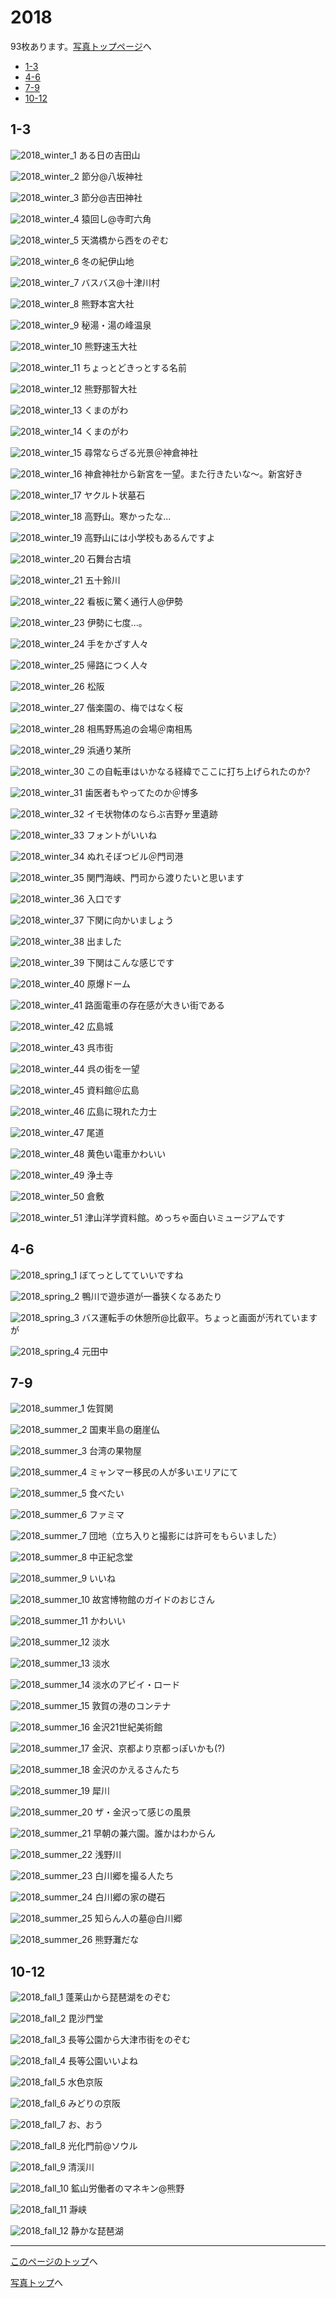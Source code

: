 # 2018

93枚あります。[写真トップページ](https://keisato0.github.io/pics/)へ

- [1-3](#1-3)
- [4-6](#4-6)
- [7-9](#7-9)
- [10-12](#10-12)

## 1-3

![2018_winter_1](../pics/2018/winter_1.jpg)
ある日の吉田山

![2018_winter_2](../pics/2018/winter_2.jpg)
節分@八坂神社

![2018_winter_3](../pics/2018/winter_3.jpg)
節分@吉田神社

![2018_winter_4](../pics/2018/winter_4.jpg)
猿回し@寺町六角

![2018_winter_5](../pics/2018/winter_5.jpg)
天満橋から西をのぞむ

![2018_winter_6](../pics/2018/winter_6.jpg)
冬の紀伊山地

![2018_winter_7](../pics/2018/winter_7.jpg)
バスバス@十津川村

![2018_winter_8](../pics/2018/winter_8.jpg)
熊野本宮大社

![2018_winter_9](../pics/2018/winter_9.jpg)
秘湯・湯の峰温泉

![2018_winter_10](../pics/2018/winter_10.jpg)
熊野速玉大社

![2018_winter_11](../pics/2018/winter_11.jpg)
ちょっとどきっとする名前

![2018_winter_12](../pics/2018/winter_12.jpg)
熊野那智大社

![2018_winter_13](../pics/2018/winter_13.jpg)
くまのがわ

![2018_winter_14](../pics/2018/winter_14.jpg)
くまのがわ

![2018_winter_15](../pics/2018/winter_15.jpg)
尋常ならざる光景＠神倉神社

![2018_winter_16](../pics/2018/winter_16.jpg)
神倉神社から新宮を一望。また行きたいな〜。新宮好き

![2018_winter_17](../pics/2018/winter_17.jpg)
ヤクルト状墓石

![2018_winter_18](../pics/2018/winter_18.jpg)
高野山。寒かったな...

![2018_winter_19](../pics/2018/winter_19.jpg)
高野山には小学校もあるんですよ

![2018_winter_20](../pics/2018/winter_20.jpg)
石舞台古墳

![2018_winter_21](../pics/2018/winter_21.jpg)
五十鈴川

![2018_winter_22](../pics/2018/winter_22.jpg)
看板に驚く通行人@伊勢

![2018_winter_23](../pics/2018/winter_23.jpg)
伊勢に七度...。

![2018_winter_24](../pics/2018/winter_24.jpg)
手をかざす人々

![2018_winter_25](../pics/2018/winter_25.jpg)
帰路につく人々

![2018_winter_26](../pics/2018/winter_26.jpg)
松阪

![2018_winter_27](../pics/2018/winter_27.jpg)
偕楽園の、梅ではなく桜

![2018_winter_28](../pics/2018/winter_28.jpg)
相馬野馬追の会場＠南相馬

![2018_winter_29](../pics/2018/winter_29.jpg)
浜通り某所

![2018_winter_30](../pics/2018/winter_30.jpg)
この自転車はいかなる経緯でここに打ち上げられたのか?

![2018_winter_31](../pics/2018/winter_31.jpg)
歯医者もやってたのか＠博多

![2018_winter_32](../pics/2018/winter_32.jpg)
イモ状物体のならぶ吉野ヶ里遺跡

![2018_winter_33](../pics/2018/winter_33.jpg)
フォントがいいね

![2018_winter_34](../pics/2018/winter_34.jpg)
ぬれそぼつビル＠門司港

![2018_winter_35](../pics/2018/winter_35.jpg)
関門海峡、門司から渡りたいと思います

![2018_winter_36](../pics/2018/winter_36.jpg)
入口です

![2018_winter_37](../pics/2018/winter_37.jpg)
下関に向かいましょう

![2018_winter_38](../pics/2018/winter_38.jpg)
出ました

![2018_winter_39](../pics/2018/winter_39.jpg)
下関はこんな感じです

![2018_winter_40](../pics/2018/winter_40.jpg)
原爆ドーム

![2018_winter_41](../pics/2018/winter_41.jpg)
路面電車の存在感が大きい街である

![2018_winter_42](../pics/2018/winter_42.jpg)
広島城

![2018_winter_43](../pics/2018/winter_43.jpg)
呉市街

![2018_winter_44](../pics/2018/winter_44.jpg)
呉の街を一望

![2018_winter_45](../pics/2018/winter_45.jpg)
資料館＠広島

![2018_winter_46](../pics/2018/winter_46.jpg)
広島に現れた力士

![2018_winter_47](../pics/2018/winter_47.jpg)
尾道

![2018_winter_48](../pics/2018/winter_48.jpg)
黄色い電車かわいい

![2018_winter_49](../pics/2018/winter_49.jpg)
浄土寺

![2018_winter_50](../pics/2018/winter_50.jpg)
倉敷

![2018_winter_51](../pics/2018/winter_51.jpg)
津山洋学資料館。めっちゃ面白いミュージアムです

## 4-6

![2018_spring_1](../pics/2018/spring_1.jpg)
ぼてっとしてていいですね

![2018_spring_2](../pics/2018/spring_2.jpg)
鴨川で遊歩道が一番狭くなるあたり

![2018_spring_3](../pics/2018/spring_3.jpg)
バス運転手の休憩所@比叡平。ちょっと画面が汚れていますが

![2018_spring_4](../pics/2018/spring_4.jpg)
元田中

## 7-9

![2018_summer_1](../pics/2018/summer_1.jpg)
佐賀関

![2018_summer_2](../pics/2018/summer_2.jpg)
国東半島の磨崖仏

![2018_summer_3](../pics/2018/summer_3.jpg)
台湾の果物屋

![2018_summer_4](../pics/2018/summer_4.jpg)
ミャンマー移民の人が多いエリアにて

![2018_summer_5](../pics/2018/summer_5.jpg)
食べたい

![2018_summer_6](../pics/2018/summer_6.jpg)
ファミマ

![2018_summer_7](../pics/2018/summer_7.jpg)
団地（立ち入りと撮影には許可をもらいました）

![2018_summer_8](../pics/2018/summer_8.jpg)
中正紀念堂

![2018_summer_9](../pics/2018/summer_9.jpg)
いいね

![2018_summer_10](../pics/2018/summer_10.jpg)
故宮博物館のガイドのおじさん

![2018_summer_11](../pics/2018/summer_11.jpg)
かわいい

![2018_summer_12](../pics/2018/summer_12.jpg)
淡水

![2018_summer_13](../pics/2018/summer_13.jpg)
淡水

![2018_summer_14](../pics/2018/summer_14.jpg)
淡水のアビイ・ロード

![2018_summer_15](../pics/2018/summer_15.jpg)
敦賀の港のコンテナ

![2018_summer_16](../pics/2018/summer_16.jpg)
金沢21世紀美術館

![2018_summer_17](../pics/2018/summer_17.jpg)
金沢、京都より京都っぽいかも(?)

![2018_summer_18](../pics/2018/summer_18.jpg)
金沢のかえるさんたち

![2018_summer_19](../pics/2018/summer_19.jpg)
犀川

![2018_summer_20](../pics/2018/summer_20.jpg)
ザ・金沢って感じの風景

![2018_summer_21](../pics/2018/summer_21.jpg)
早朝の兼六園。誰かはわからん

![2018_summer_22](../pics/2018/summer_22.jpg)
浅野川

![2018_summer_23](../pics/2018/summer_23.jpg)
白川郷を撮る人たち

![2018_summer_24](../pics/2018/summer_24.jpg)
白川郷の家の礎石

![2018_summer_25](../pics/2018/summer_25.jpg)
知らん人の墓@白川郷

![2018_summer_26](../pics/2018/summer_26.jpg)
熊野灘だな

## 10-12

![2018_fall_1](../pics/2018/fall_1.jpg)
蓬莱山から琵琶湖をのぞむ

![2018_fall_2](../pics/2018/fall_2.jpg)
毘沙門堂

![2018_fall_3](../pics/2018/fall_3.jpg)
長等公園から大津市街をのぞむ

![2018_fall_4](../pics/2018/fall_4.jpg)
長等公園いいよね

![2018_fall_5](../pics/2018/fall_5.jpg)
水色京阪

![2018_fall_6](../pics/2018/fall_6.jpg)
みどりの京阪

![2018_fall_7](../pics/2018/fall_7.jpg)
お、おう

![2018_fall_8](../pics/2018/fall_8.jpg)
光化門前@ソウル

![2018_fall_9](../pics/2018/fall_9.jpg)
清渓川

![2018_fall_10](../pics/2018/fall_10.jpg)
鉱山労働者のマネキン@熊野

![2018_fall_11](../pics/2018/fall_11.jpg)
瀞峡

![2018_fall_12](../pics/2018/fall_12.jpg)
静かな琵琶湖

---
[このページのトップ](#2018)へ

[写真トップ](https://keisato0.github.io/pics/)へ
